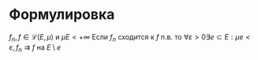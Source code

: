 # Формулировка
$f_n, f \in \mathcal{L}(E, \mu)$ и $\mu E < + \infty$ Если $f_n$ сходится к $f$ п.в. то $\forall \varepsilon > 0 \exists e \subset E : \mu e < \varepsilon, f_n\rightrightarrows f$ на $E \setminus e$
